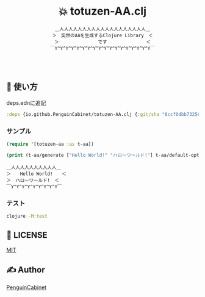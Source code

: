 <div align="center">

# 💥 totuzen-AA.clj

```
＿人人人人人人人人人人人人人人人人人人人＿
＞　突然のAAを生成するClojure Library　＜
＞　　　　　　　　 です 　　　　　　　　＜
￣Y^Y^Y^Y^Y^Y^Y^Y^Y^Y^Y^Y^Y^Y^Y^Y^Y^Y￣
```


<br>
<br>
</div>

## 🔨 使い方
deps.ednに追記
```clojure
:deps {io.github.PenguinCabinet/totuzen-AA.clj {:git/sha "6ccf0dbb73256324e8094ab45fd3a38f1f0fc5d2"}}
```

### サンプル

```clojure
(require '[totuzen-aa :as t-aa])

(print (t-aa/generate ["Hello World!" "ハローワールド!"] t-aa/default-option))
```

```
＿人人人人人人人人人人＿
＞　　Hello World!　　＜
＞　ハローワールド!　＜
￣Y^Y^Y^Y^Y^Y^Y^Y^Y￣
```

### テスト
```bash
clojure -M:test
```

## 🎫 LICENSE

[MIT](./LICENSE)

## ✍ Author

[PenguinCabinet](https://github.com/PenguinCabinet)
